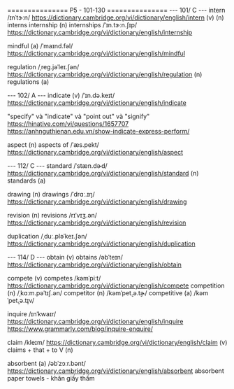 =============== P5 - 101-130 ===============
--- 101/ C ---
intern
	/ɪnˈtɝːn/
	https://dictionary.cambridge.org/vi/dictionary/english/intern
	(v)
	(n) interns
internship (n) internships
	/ˈɪn.tɝːn.ʃɪp/
	https://dictionary.cambridge.org/vi/dictionary/english/internship

mindful (a)
	/ˈmaɪnd.fəl/
	https://dictionary.cambridge.org/vi/dictionary/english/mindful

regulation
	/ˌreɡ.jəˈleɪ.ʃən/
	https://dictionary.cambridge.org/vi/dictionary/english/regulation
	(n) regulations
	(a)

--- 102/ A ---
indicate (v)
	/ˈɪn.də.keɪt/
	https://dictionary.cambridge.org/vi/dictionary/english/indicate

"specify" và "indicate" và "point out" và "signify"
	https://hinative.com/vi/questions/1657707
	https://anhnguthienan.edu.vn/show-indicate-express-perform/

aspect (n) aspects of
	/ˈæs.pekt/
	https://dictionary.cambridge.org/vi/dictionary/english/aspect

--- 112/ C ---
standard
	/ˈstæn.dɚd/
	https://dictionary.cambridge.org/vi/dictionary/english/standard
	(n) standards
	(a)

drawing (n) drawings
	/ˈdrɑː.ɪŋ/
	https://dictionary.cambridge.org/vi/dictionary/english/drawing

revision (n) revisions
	/rɪˈvɪʒ.ən/
	https://dictionary.cambridge.org/vi/dictionary/english/revision

duplication
	/ˌduː.pləˈkeɪ.ʃən/
	https://dictionary.cambridge.org/vi/dictionary/english/duplication

--- 114/ D ---
obtain (v) obtains
	/əbˈteɪn/
	https://dictionary.cambridge.org/vi/dictionary/english/obtain

compete (v) competes
	/kəmˈpiːt/
	https://dictionary.cambridge.org/vi/dictionary/english/compete
	competition (n) /ˌkɑːm.pəˈtɪʃ.ən/
	competitor (n) /kəmˈpet̬.ə.t̬ɚ/
	competitive (a) /kəmˈpet̬.ə.t̬ɪv/

inquire
	/ɪnˈkwaɪr/
	https://dictionary.cambridge.org/vi/dictionary/english/inquire
	https://www.grammarly.com/blog/inquire-enquire/

claim
	/kleɪm/
	https://dictionary.cambridge.org/vi/dictionary/english/claim
	(v) claims
		+ that
		+ to V
	(n)

absorbent (a)
	/əbˈzɔːr.bənt/
	https://dictionary.cambridge.org/vi/dictionary/english/absorbent
	absorbent paper towels - khăn giấy thấm